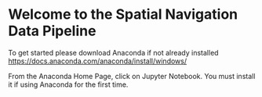 # Welcome to the Spatial Navigation Data Pipeline
To get started please download Anaconda if not already installed   
https://docs.anaconda.com/anaconda/install/windows/ 

From the Anaconda Home Page, click on Jupyter Notebook. You must install it if using Anaconda for the first time.
  
